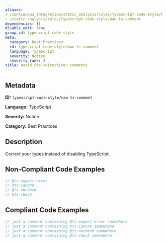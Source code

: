 ```yaml
---
aliases:
- /continuous_integration/static_analysis/rules/typescript-code-style/ban-ts-comment
- /static_analysis/rules/typescript-code-style/ban-ts-comment
dependencies: []
disable_edit: true
group_id: typescript-code-style
meta:
  category: Best Practices
  id: typescript-code-style/ban-ts-comment
  language: TypeScript
  severity: Notice
  severity_rank: 3
title: Avoid @ts-<directive> comments
---
```

<!--  SOURCED FROM https://github.com/DataDog/datadog-static-analyzer-rule-docs -->


## Metadata
**ID:** `typescript-code-style/ban-ts-comment`

**Language:** TypeScript

**Severity:** Notice

**Category:** Best Practices

## Description
Correct your types instead of disabling TypeScript.

## Non-Compliant Code Examples
```typescript
// @ts-expect-error
// @ts-ignore
// @ts-nocheck
// @ts-check
```

## Compliant Code Examples
```typescript
// just a comment containing @ts-expect-error somewhere
// just a comment containing @ts-ignore somewhere
// just a comment containing @ts-nocheck somewhere
// just a comment containing @ts-check somewhere

```

